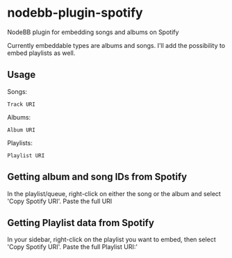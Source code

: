 nodebb-plugin-spotify
=====================

NodeBB plugin for embedding songs and albums on Spotify

Currently embeddable types are albums and songs. I'll add the possibility to embed playlists as well.

Usage
---

Songs:
```
Track URI
```

Albums:
```
Album URI
```

Playlists:
```
Playlist URI
```

Getting album and song IDs from Spotify
---

In the playlist/queue, right-click on either the song or the album and select 'Copy Spotify URI'. Paste the full URI


Getting Playlist data from Spotify
---

In your sidebar, right-click on the playlist you want to embed, then select 'Copy Spotify URI'. Paste the full Playlist URI:'
